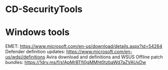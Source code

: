 # CD-SecurityTools

# Windows tools

EMET:  https://www.microsoft.com/en-us/download/details.aspx?id=54264
Defender definition updates: https://www.microsoft.com/en-us/wdsi/definitions
Avira download and definitions and WSUS Offline patch bundles: https://1drv.ms/f/s!ApMrBTfi0gMMht0tzbaWd7aZVAUxDw 
